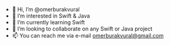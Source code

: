 - 👋 Hi, I’m @omerburakvural
- 👀 I’m interested in Swift & Java
- 🌱 I’m currently learning Swift
- 💞️ I’m looking to collaborate on any Swift or Java project
- 📫 You can reach me via e-mail omerburakvural@gmail.com

<!---
omerburakvural/omerburakvural is a ✨ special ✨ repository because its `README.md` (this file) appears on your GitHub profile.
You can click the Preview link to take a look at your changes.
--->
